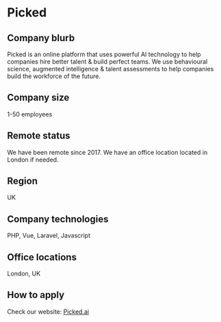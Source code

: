 # Picked

## Company blurb
Picked is an online platform that uses powerful AI technology to help companies hire better talent & build perfect teams. We use behavioural science, augmented intelligence & talent assessments to help companies build the workforce of the future.

## Company size
1-50 employees

## Remote status
We have been remote since 2017. We have an office location located in London if needed.

## Region
UK

## Company technologies
PHP, Vue, Laravel, Javascript

## Office locations
London, UK

## How to apply
Check our website: [Picked.ai](https://www.picked.ai)
